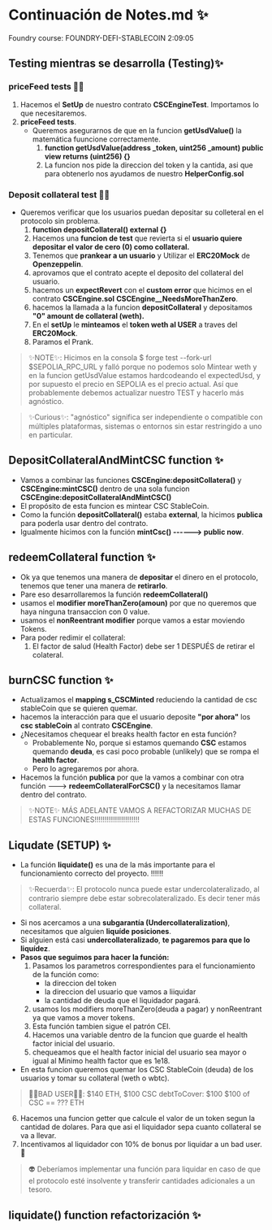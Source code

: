 # Continuación de Notes.md ✨
Foundry course: FOUNDRY-DEFI-STABLECOIN
2:09:05

## Testing mientras se desarrolla (Testing)✨
### priceFeed tests 👩‍💻
1. Hacemos el **SetUp** de nuestro contrato **CSCEngineTest**. Importamos lo que necesitaremos.
2.  **priceFeed tests**.
    - Queremos asegurarnos de que en la funcion **getUsdValue()** la matemática fuuncione correctamente.
      1.  **function getUsdValue(address _token, uint256 _amount) public view returns (uint256) {}**
      2.  La funcion nos pide la direccion del token y la cantida, asi que para obtenerlo nos ayudamos de nuestro **HelperConfig.sol**

### Deposit collateral test 👩‍💻
  - Queremos verificar que los usuarios puedan depositar su colleteral en el protocolo sin problema.
      1. **function depositCollateral() external {}**
      2. Hacemos una **funcion de test** que revierta si el **usuario quiere depositar el valor de cero (0) como collateral.**
      3. Tenemos que **prankear a un usuario** y Utilizar el **ERC20Mock** de **Openzeppelin**.
      4. aprovamos que el contrato acepte el deposito del collateral del usuario.
      5. hacemos un **expectRevert** con el **custom error** que hicimos en el contrato **CSCEngine.sol** **CSCEngine__NeedsMoreThanZero**.
      6. hacemos la llamada a la funcion **depositCollateral** y depositamos **"0" amount de collateral (weth).**
      7. En el **setUp** le **minteamos** el **token weth al USER** a traves del **ERC20Mock**.
      8. Paramos el Prank.

> ✨NOTE✨: Hicimos en la consola $ forge test --fork-url $SEPOLIA_RPC_URL y falló porque no podemos solo Mintear weth y en la funcion getUsdValue estamos hardcodeando el expectedUsd, y por supuesto el precio en SEPOLIA es el precio actual. Así que probablemente debemos actualizar nuestro TEST y hacerlo más agnóstico.

> ✨Curious✨: "agnóstico" significa ser independiente o compatible con múltiples plataformas, sistemas o entornos sin estar restringido a uno en particular.

## DepositCollateralAndMintCSC function ✨
- Vamos a combinar las funciones **CSCEngine:depositCollatera()** y **CSCEngine:mintCSC()** dentro de una sola funcion **CSCEngine:depositCollateralAndMintCSC()**
- El propósito de esta funcion es mintear CSC StableCoin.
- Como la función **depositCollateral()** estaba **external**, la hicimos **publica** para poderla usar dentro del contrato.
- Igualmente hicimos con la función **mintCsc() ------> public now**.

## redeemCollateral function ✨
- Ok ya que tenemos una manera de **depositar** el dinero en el protocolo, tenemos que tener una manera de **retirarlo**. 
- Pare eso desarrollaremos la función **redeemCollateral()**
- usamos el **modifier moreThanZero(amoun)** por que no queremos que haya ninguna transaccion con 0 value.
- usamos el **nonReentrant modifier** porque vamos a estar moviendo Tokens. 
- Para poder redimir el collateral:
  1. El factor de salud (Health Factor) debe ser 1 DESPUÉS de retirar el colateral. 

## burnCSC function ✨
- Actualizamos el **mapping s_CSCMinted** reduciendo la cantidad de csc stableCoin que se quieren quemar. 
- hacemos la interacción para que el usuario deposite **"por ahora"** los **csc stableCoin** al contrato **CSCEngine**.
- ¿Necesitamos chequear el breaks health factor en esta función?
  - Probablemente No, porque si estamos quemando **CSC** estamos quemando **deuda**, es casi poco probable (unlikely) que se rompa el **health factor**. 
  - Pero lo agregaremos por ahora.
- Hacemos la función **publica** por que la vamos a combinar con otra función ---> **redeemCollateralForCSC()** y la necesitamos llamar dentro del contrato.
> ✨NOTE✨ MÁS ADELANTE VAMOS A REFACTORIZAR MUCHAS DE ESTAS FUNCIONES!!!!!!!!!!!!!!!!!!!!!! 

## Liqudate (SETUP) ✨
- La función **liquidate()** es una de la más importante para el funcionamiento correcto del proyecto. ‼️‼️‼️
>✨Recuerda✨: El protocolo nunca puede estar undercolateralizado, al contrario siempre debe estar sobrecolateralizado. Es decir tener más collateral.
- Si nos acercamos a una **subgarantía (Undercollateralization)**, necesitamos que alguien **liquíde posiciones**.
- Si alguien está casi **undercollateralizado**, **te pagaremos para que lo liquídez**.
- **Pasos que seguimos para hacer la función:**
  1. Pasamos los parametros correspondientes para el funcionamiento de la función como: 
     - la direccion del token
     - la direccion del usuario que vamos a liiquidar  
     - la cantidad de deuda que el liquidador pagará.
  2. usamos los modifiers moreThanZero(deuda a pagar) y nonReentrant ya que vamos a mover tokens. 
  3. Esta función tambien sigue el patrón CEI.
  4. Hacemos una variable dentro de la funcion que guarde el health factor inicial del usuario.
  5. chequeamos que el health factor inicial del usuario sea mayor o igual al Minimo health factor que es 1e18.
- En esta funcion queremos quemar los CSC StableCoin (deuda) de los usuarios y tomar su collateral (weth o wbtc).
> 👩‍💻BAD USER👩‍💻: $140 ETH, $100 CSC
> debtToCover: $100 
> $100 of CSC == ??? ETH 
  6. Hacemos una funcion getter que calcule el valor de un token segun la cantidad de dolares. Para que asi el liquidador sepa cuanto collateral se va a llevar.
  7. Incentivamos al liquidador con 10% de bonus por liquidar a un bad user. 🤑 
> 👽 Deberíamos implementar una función para liquidar en caso de que el protocolo esté insolvente y transferir cantidades adicionales a un tesoro.

## liquidate() function refactorización ✨